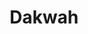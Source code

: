 ---
title: "Dakwah"
draft: false
# page title background image
bg_image: "images/backgrounds/page-title.jpg"
# meta description
description : ""
---
